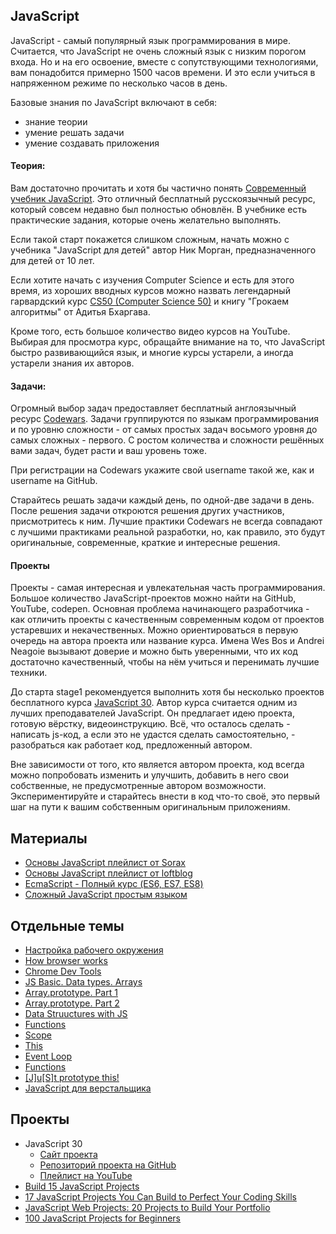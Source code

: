 ## JavaScript

JavaScript - самый популярный язык программирования в мире. Считается, что JavaScript не очень сложный язык с низким порогом входа. Но и на его освоение, вместе с сопутствующими технологиями, вам понадобится примерно 1500 часов времени. И это если учиться в напряженном режиме по несколько часов в день. 

Базовые знания по JavaScript включают в себя: 
- знание теории
- умение решать задачи
- умение создавать приложения

#### Теория:
Вам достаточно прочитать и хотя бы частично понять [Современный учебник JavaScript](https://learn.javascript.ru/). Это отличный бесплатный русскоязычный ресурс, который совсем недавно был полностью обновлён. В учебнике есть практические задания, которые очень желательно выполнять.

Если такой старт покажется слишком сложным, начать можно с учебника "JavaScript для детей" автор Ник Морган, предназначенного для детей от 10 лет.

Если хотите начать с изучения Computer Science и есть для этого время, из хороших вводных курсов можно назвать легендарный гарвардский курс [CS50 (Computer Science 50)](https://ru.wikipedia.org/wiki/CS50) и книгу "Грокаем алгоритмы" от Адитья Бхаргава.

Кроме того, есть большое количество видео курсов на YouTube. Выбирая для просмотра курс, обращайте внимание на то, что JavaScript быстро развивающийся язык, и многие курсы устарели, а иногда устарели знания их авторов. 

#### Задачи:
Огромный выбор задач предоставляет бесплатный англоязычный ресурс [Сodewars](https://www.codewars.com/). Задачи группируются по языкам программирования и по уровню сложности - от самых простых задач восьмого уровня до самых сложных - первого. С ростом количества и сложности решённых вами задач, будет расти и ваш уровень тоже.

При регистрации на Сodewars укажите свой username такой же, как и username на GitHub.

Старайтесь решать задачи каждый день, по одной-две задачи в день. После решения задачи откроются решения других участников, присмотритесь к ним. Лучшие практики Сodewars не всегда совпадают с лучшими практиками реальной разработки, но, как правило, это будут оригинальные, современные, краткие и интересные решения. 

#### Проекты
Проекты - самая интересная и увлекательная часть программирования. Большое количество JavaScript-проектов можно найти на GitHub, YouTube, codepen. Основная проблема начинающего разработчика - как отличить проекты с качественным современным кодом от проектов устаревших и некачественных. Можно ориентироваться в первую очередь на автора проекта или название курса. Имена Wes Bos и Andrei Neagoie вызывают доверие и можно быть уверенными, что их код достаточно качественный, чтобы на нём учиться и перенимать лучшие техники.

До старта stage1 рекомендуется выполнить хотя бы несколько проектов бесплатного курса [JavaScript 30](https://javascript30.com/). Автор курса считается одним из лучших преподавателей JavaScript. Он предлагает идею проекта, готовую вёрстку, видеоинструкцию. Всё, что осталось сделать - написать js-код, а если это не удастся сделать самостоятельно, - разобраться как работает код, предложенный автором.

Вне зависимости от того, кто является автором проекта, код всегда можно попробовать изменить и улучшить, добавить в него свои собственные, не предусмотренные автором возможности. Экспериментируйте и старайтесь внести в код что-то своё, это первый шаг на пути к вашим собственным оригинальным приложениям.

## Материалы

- [Основы JavaScript плейлист от Sorax](https://www.youtube.com/playlist?list=PL363QX7S8MfSxcHzvkNEqMYbOyhLeWwem)
- [Основы JavaScript плейлист от loftblog](https://www.youtube.com/playlist?list=PLY4rE9dstrJymG1GyPLgOKsJNq9r-p6pX)
- [EcmaScript - Полный курс (ES6, ES7, ES8)](https://youtu.be/Ti2Q4sQkNdU)
- [Сложный JavaScript простым языком](https://www.youtube.com/playlist?list=PLqKQF2ojwm3l4oPjsB9chrJmlhZ-zOzWT)

## Отдельные темы
- [Настройка рабочего окружения](https://youtu.be/5YW71SBgdBg)
- [How browser works](https://youtu.be/gdriDw-ciH8)
- [Chrome Dev Tools](https://youtu.be/0sDHMq3x4fA)
- [JS Basic. Data types. Arrays](https://youtu.be/w420Ullz2cw)
- [Array.prototype. Part 1](https://youtu.be/5bSBT7aRLQ0)
- [Array.prototype. Part 2](https://youtu.be/UAUxD6Y_IZI)
- [Data Struuctures with JS](https://youtu.be/9WCuoy90fBM)
- [Functions](https://youtu.be/3NG9o6lSEdA)
- [Scope](https://youtu.be/tCFjSMfoPTM)
- [This](https://youtu.be/nAniujU5wUc)
- [Event Loop](https://youtu.be/w7wPSVB-S28)
- [Functions](https://youtu.be/fShrn50Fkhw)
- [[J]u[S]t prototype this!](https://youtu.be/5l01s6Vkqp0)
- [JavaScript для верстальщика](https://github.com/rolling-scopes-school/tasks/blob/master/tasks/stage-0/js-for-frontend.md)

## Проекты
- JavaScript 30
  - [Сайт проекта](https://javascript30.com/)
  - [Репозиторий проекта на GitHub](https://github.com/wesbos/JavaScript30)
  - [Плейлист на YouTube](https://www.youtube.com/playlist?list=PLu8EoSxDXHP6CGK4YVJhL_VWetA865GOH)
- [Build 15 JavaScript Projects](https://youtu.be/3PHXvlpOkf4)
- [17 JavaScript Projects You Can Build to Perfect Your Coding Skills](https://mikkegoes.com/javascript-projects-for-beginners/)
- [JavaScript Web Projects: 20 Projects to Build Your Portfolio](https://www.udemy.com/course/javascript-web-projects-to-build-your-portfolio-resume/)
- [100 JavaScript Projects for Beginners](https://jsbeginners.com/javascript-projects-for-beginners/) 